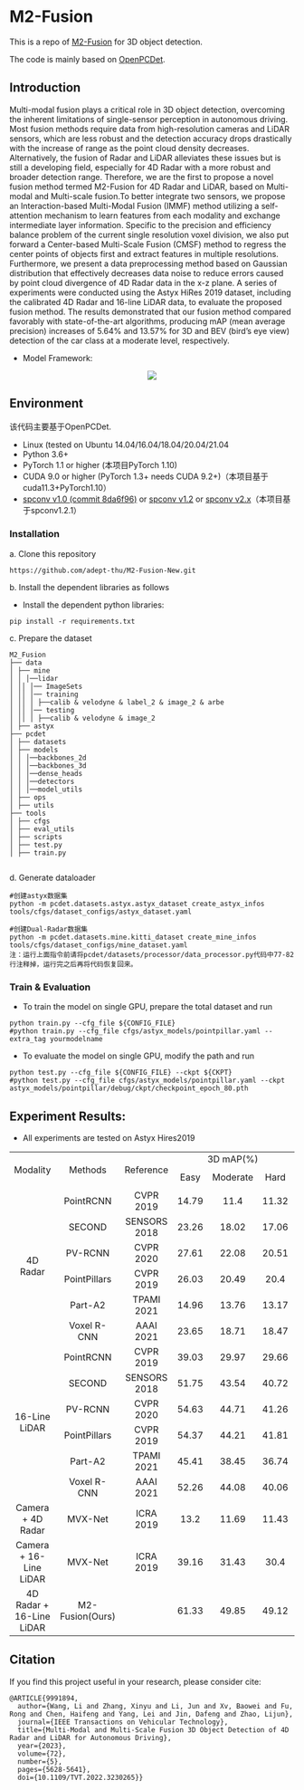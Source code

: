 # M2-Fusion
This is a repo of [M2-Fusion](https://ieeexplore.ieee.org/abstract/document/9991894) for 3D object detection.

The code is mainly based on [OpenPCDet](https://github.com/open-mmlab/OpenPCDet).
<!-- 
![image](https://github.com/Link2Link/FE_GCN/blob/main/fig/full_stureture2.png)
![image](https://github.com/Link2Link/FE_GCN/blob/main/fig/figure_gt_pp_fe.png) -->

## Introduction
Multi-modal fusion plays a critical role in 3D object detection, overcoming the inherent limitations of single-sensor perception in autonomous driving. Most fusion methods require data from high-resolution cameras and LiDAR sensors, which are less robust and the detection accuracy drops drastically with the increase of range as the point cloud density decreases. Alternatively, the fusion of Radar and LiDAR alleviates these issues but is still a developing field, especially for 4D Radar with a more robust and broader detection range. Therefore, we are the first to propose a novel fusion method termed M2-Fusion for 4D Radar and LiDAR, based on Multi-modal and Multi-scale fusion.To better integrate two sensors, we propose an Interaction-based Multi-Modal Fusion (IMMF) method utilizing a self-attention mechanism to learn features from each modality and exchange intermediate layer information. Specific to the precision and efficiency balance problem of the current single resolution voxel division, we also put forward a Center-based Multi-Scale Fusion (CMSF) method to regress the center points of objects first and extract features in multiple resolutions. Furthermore, we present a data preprocessing method based on Gaussian distribution that effectively decreases data noise to reduce errors caused by point cloud divergence of 4D Radar data in the x-z plane. A series of experiments were conducted using the Astyx HiRes 2019 dataset, including the calibrated 4D Radar and 16-line LiDAR data, to evaluate the proposed fusion method. The results demonstrated that our fusion method compared favorably with state-of-the-art algorithms, producing mAP (mean average precision) increases of 5.64% and 13.57% for 3D and BEV (bird’s eye view) detection of the car class at a moderate level, respectively.

* Model Framework:
<p align="center">
  <img src="https://github.com/BUCT-IUSRC/Dataset__ParallelBody/blob/main/readme_image/ZTZ_1.png">
</p>

## Environment
该代码主要基于OpenPCDet.

- Linux (tested on Ubuntu 14.04/16.04/18.04/20.04/21.04
- Python 3.6+
- PyTorch 1.1 or higher (本项目PyTorch 1.10)
- CUDA 9.0 or higher (PyTorch 1.3+ needs CUDA 9.2+)（本项目基于cuda11.3+PyTorch1.10）
- [spconv v1.0 (commit 8da6f96)](https://github.com/traveller59/spconv/tree/8da6f967fb9a054d8870c3515b1b44eca2103634) or [spconv v1.2](https://drive.google.com/file/d/1HtIm-LvoWJ_UNhGKzC-EzDkTsvNFs8-L/view?usp=sharing) or [spconv v2.x](https://github.com/traveller59/spconv)（本项目基于spconv1.2.1）

### Installation

a. Clone this repository
```shell
https://github.com/adept-thu/M2-Fusion-New.git
```

b. Install the dependent libraries as follows

* Install the dependent python libraries:
```
pip install -r requirements.txt 
```
c. Prepare the dataset

```
M2_Fusion
├── data
│ ├── mine
│ │ │──lidar
│ ││ │── ImageSets
│ ││ │── training
│ ││ │ ├──calib & velodyne & label_2 & image_2 & arbe
│ ││ │── testing
│ ││ │ ├──calib & velodyne & image_2
│ ├── astyx
├── pcdet
│ ├── datasets
│ ├── models
│ │ │──backbones_2d
│ │ │──backbones_3d
│ │ │──dense_heads
│ │ │──detectors
│ │ │──model_utils
│ ├── ops
│ ├── utils
├── tools
│ ├── cfgs
│ ├── eval_utils
│ ├── scripts
│ ├── test.py 
│ ├── train.py
	
```

d. Generate dataloader

```
#创建astyx数据集
python -m pcdet.datasets.astyx.astyx_dataset create_astyx_infos tools/cfgs/dataset_configs/astyx_dataset.yaml

#创建Dual-Radar数据集
python -m pcdet.datasets.mine.kitti_dataset create_mine_infos tools/cfgs/dataset_configs/mine_dataset.yaml
注：运行上面指令前请将pcdet/datasets/processor/data_processor.py代码中77-82行注释掉，运行完之后再将代码恢复回来。
```

### Train & Evaluation

- To train the model on single GPU, prepare the total dataset and run

```
python train.py --cfg_file ${CONFIG_FILE}
#python train.py --cfg_file cfgs/astyx_models/pointpillar.yaml --extra_tag yourmodelname
```

- To evaluate the model on single GPU, modify the path and run

```
python test.py --cfg_file ${CONFIG_FILE} --ckpt ${CKPT}
#python test.py --cfg_file cfgs/astyx_models/pointpillar.yaml --ckpt astyx_models/pointpillar/debug/ckpt/checkpoint_epoch_80.pth
```
## Experiment Results:

* All experiments are tested on Astyx Hires2019
<div align=center>
 <table>
 <colgroup>
  <col width="69" style="width:52pt"> 
  <col width="78" style="mso-width-source:userset;mso-width-alt:2496;width:59pt"> 
  <col width="69" span="6" style="width:52pt"> 
  <col width="69" style="width:52pt"> 
 </colgroup>
 <tbody>
  <tr height="19" align=center> 
   <td rowspan="3" class="xl65">Modality</td> 
   <td rowspan="3" class="xl65">Methods</td> 
   <td rowspan="3" class="xl65">Reference</td> 
   <td colspan="3" class="xl65">3D mAP(%)</td> 
   <td colspan="3" class="xl65">BEV mAP(%)</td> 
  </tr> 
  <tr height="19" align=center> 
   <td rowspan="2" class="xl65">Easy</td> 
   <td rowspan="2" class="xl65">Moderate</td> 
   <td rowspan="2" class="xl65">Hard</td> 
   <td rowspan="2" class="xl65">Easy</td> 
   <td rowspan="2" class="xl65">Moderate</td> 
   <td rowspan="2" class="xl65">Hard</td> 
  </tr> 
  <tr height="19" align=center> 
  </tr> 
  <tr height="19" align=center> 
   <td rowspan="7" class="xl65">4D Radar</td> 
   <td class="xl65">PointRCNN</td> 
   <td class="xl65">CVPR 2019</td> 
   <td class="xl65">14.79</td> 
   <td class="xl65">11.4</td> 
   <td class="xl65">11.32</td> 
   <td class="xl65">26.71</td> 
   <td class="xl65">18.74</td> 
   <td class="xl65">18.6</td> 
  </tr> 
  <tr height="28" align=center> 
   <td class="xl65">SECOND</td> 
   <td class="xl65">SENSORS 2018</td> 
   <td class="xl65">23.26</td> 
   <td class="xl65">18.02</td> 
   <td class="xl65">17.06</td> 
   <td class="xl65">37.92</td> 
   <td class="xl65">31.01</td> 
   <td class="xl65">28.83</td> 
  </tr> 
  <tr height="19" align=center> 
   <td class="xl65">PV-RCNN</td> 
   <td class="xl65">CVPR 2020</td> 
   <td class="xl65">27.61</td> 
   <td class="xl65">22.08</td> 
   <td class="xl65">20.51</td> 
   <td class="xl65">49.17</td> 
   <td class="xl65">39.88</td> 
   <td class="xl65">36.5</td> 
  </tr> 
  <tr height="19" align=center> 
   <td rowspan="2" class="xl65">PointPillars</td> 
   <td rowspan="2" class="xl65">CVPR 2019</td> 
   <td rowspan="2" class="xl65">26.03</td> 
   <td rowspan="2" class="xl65">20.49</td> 
   <td rowspan="2" class="xl65">20.4</td> 
   <td rowspan="2" class="xl65">47.38</td> 
   <td rowspan="2" class="xl65">38.21</td> 
   <td rowspan="2" class="xl65">36.74</td> 
  </tr> 
  <tr height="19"> 
  </tr> 
  <tr height="21" align=center> 
   <td class="xl65">Part-A2</td> 
   <td class="xl65">TPAMI 2021</td> 
   <td class="xl65">14.96</td> 
   <td class="xl65">13.76</td> 
   <td class="xl65">13.17</td> 
   <td class="xl65">26.46</td> 
   <td class="xl65">21.47</td> 
   <td class="xl65">20.98</td> 
  </tr> 
  <tr height="19" align=center> 
   <td class="xl65">Voxel R-CNN</td> 
   <td class="xl65">AAAI 2021</td> 
   <td class="xl65">23.65</td> 
   <td class="xl65">18.71</td> 
   <td class="xl65">18.47</td> 
   <td class="xl65">37.77</td> 
   <td class="xl65">31.26</td> 
   <td class="xl65">27.83</td> 
  </tr> 
  <tr height="19" align=center> 
   <td rowspan="7" class="xl65">16-Line LiDAR</td> 
   <td class="xl65">PointRCNN</td> 
   <td class="xl65">CVPR 2019</td> 
   <td class="xl65">39.03</td> 
   <td class="xl65">29.97</td> 
   <td class="xl65">29.66</td> 
   <td class="xl65">41.34</td> 
   <td class="xl65">34.22</td> 
   <td class="xl65">32.95</td> 
  </tr> 
  <tr height="28" align=center> 
   <td class="xl65">SECOND</td> 
   <td class="xl65">SENSORS 2018</td> 
   <td class="xl65">51.75</td> 
   <td class="xl65">43.54</td> 
   <td class="xl65">40.72</td> 
   <td class="xl65">55.16</td> 
   <td class="xl65">45.63</td> 
   <td class="xl65">43.57</td> 
  </tr> 
  <tr height="19" align=center> 
   <td class="xl65">PV-RCNN</td> 
   <td class="xl65">CVPR 2020</td> 
   <td class="xl65">54.63</td> 
   <td class="xl65">44.71</td> 
   <td class="xl65">41.26</td> 
   <td class="xl65">56.08</td> 
   <td class="xl65">46.68</td> 
   <td class="xl65">44.86</td> 
  </tr> 
  <tr height="19" align=center> 
   <td rowspan="2" class="xl65">PointPillars</td> 
   <td rowspan="2" class="xl65">CVPR 2019</td> 
   <td rowspan="2" class="xl65">54.37</td> 
   <td rowspan="2" class="xl65">44.21</td> 
   <td rowspan="2" class="xl65">41.81</td> 
   <td rowspan="2" class="xl65">58.64</td> 
   <td rowspan="2" class="xl65">47.67</td> 
   <td rowspan="2" class="xl65">45.26</td> 
  </tr> 
  <tr height="19"> 
  </tr> 
  <tr height="21" align=center> 
   <td class="xl65">Part-A2</td> 
   <td class="xl65">TPAMI 2021</td> 
   <td class="xl65">45.41</td> 
   <td class="xl65">38.45</td> 
   <td class="xl65">36.74</td> 
   <td class="xl65">49.85</td> 
   <td class="xl65">41.85</td> 
   <td class="xl65">38.93</td> 
  </tr> 
  <tr height="19" align=center> 
   <td class="xl65">Voxel R-CNN</td> 
   <td class="xl65">AAAI 2021</td> 
   <td class="xl65">52.26</td> 
   <td class="xl65">44.08</td> 
   <td class="xl65">40.06</td> 
   <td class="xl65">53.94</td> 
   <td class="xl65">44.54</td> 
   <td class="xl65">40.43</td> 
  </tr> 
  <tr height="29" align=center> 
   <td class="xl65">Camera + 4D Radar</td> 
   <td class="xl65">MVX-Net</td> 
   <td class="xl65">ICRA 2019</td> 
   <td class="xl65">13.2</td> 
   <td class="xl65">11.69</td> 
   <td class="xl65">11.43</td> 
   <td class="xl65">23.57</td> 
   <td class="xl65">20.36</td> 
   <td class="xl65">19.04</td> 
  </tr> 
  <tr height="29" align=center> 
   <td class="xl65">Camera + 16-Line LiDAR</td> 
   <td class="xl65">MVX-Net</td> 
   <td class="xl65">ICRA 2019</td> 
   <td class="xl65">39.16</td> 
   <td class="xl65">31.43</td> 
   <td class="xl65">30.4</td> 
   <td class="xl65">47.04</td> 
   <td class="xl65">38.15</td> 
   <td class="xl65">35.6</td> 
  </tr> 
  <tr height="29" align=center> 
   <td class="xl65">4D Radar + 16-Line LiDAR</td> 
   <td class="xl65">M2-Fusion(Ours)</td> 
   <td class="xl71">　</td> 
   <td class="xl65">61.33</td> 
   <td class="xl65">49.85</td> 
   <td class="xl65">49.12</td> 
   <td class="xl65">71.27</td> 
   <td class="xl65">61.24</td> 
   <td class="xl65">57.03</td> 
  </tr> <!--EndFragment--> 
 </tbody>
</table>
</div>



## Citation 

If you find this project useful in your research, please consider cite:


```
@ARTICLE{9991894,
  author={Wang, Li and Zhang, Xinyu and Li, Jun and Xv, Baowei and Fu, Rong and Chen, Haifeng and Yang, Lei and Jin, Dafeng and Zhao, Lijun},
  journal={IEEE Transactions on Vehicular Technology}, 
  title={Multi-Modal and Multi-Scale Fusion 3D Object Detection of 4D Radar and LiDAR for Autonomous Driving}, 
  year={2023},
  volume={72},
  number={5},
  pages={5628-5641},
  doi={10.1109/TVT.2022.3230265}}
```



